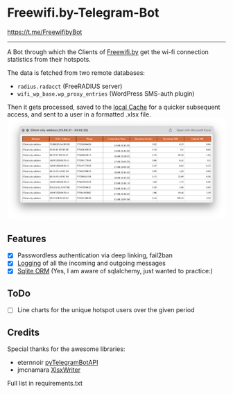 # Freewifi.by-Telegram-Bot 


https://t.me/FreewifibyBot

---

A Bot through which the Clients of [Freewifi.by](freewifi.by) 
get the wi-fi connection statistics from their hotspots.

The data is fetched from two remote databases:
- `radius.radacct` (FreeRADIUS server)
- `wifi_wp_base.wp_proxy_entries` (WordPress SMS-auth plugin)

Then it gets processed, saved to the [local Cache](Modules/ConnectionHistory.py) 
for a quicker subsequent access, and sent to a user in a 
 formatted .xlsx file.
![](docs/file_preview.png)


## Features

- [x] Passwordless authentication via deep linking, fail2ban
- [x] [Logging](Modules/Bot.py) of all the incoming and outgoing messages
- [x] [Sqlite ORM](Modules/BotDatabase.py) (Yes, I am aware of sqlalchemy, just wanted to practice:)

## ToDo

- [ ] Line charts for the unique hotspot users over the given period

## Credits

Special thanks for the awesome libraries:
- eternnoir [pyTelegramBotAPI](https://github.com/eternnoir/pyTelegramBotAPI)
- jmcnamara [XlsxWriter](https://github.com/jmcnamara/XlsxWriter)

Full list in requirements.txt
